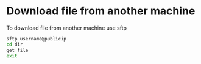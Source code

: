 # Download file from another machine

To download file from another machine use sftp

```bash
sftp username@publicip
cd dir
get file
exit
```
